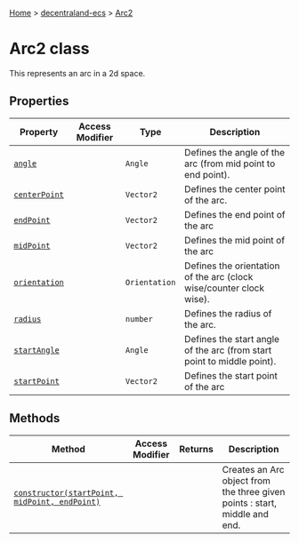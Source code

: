 [Home](./index) &gt; [decentraland-ecs](./decentraland-ecs.md) &gt; [Arc2](./decentraland-ecs.arc2.md)

# Arc2 class

This represents an arc in a 2d space.

## Properties

|  Property | Access Modifier | Type | Description |
|  --- | --- | --- | --- |
|  [`angle`](./decentraland-ecs.arc2.angle.md) |  | `Angle` | Defines the angle of the arc (from mid point to end point). |
|  [`centerPoint`](./decentraland-ecs.arc2.centerpoint.md) |  | `Vector2` | Defines the center point of the arc. |
|  [`endPoint`](./decentraland-ecs.arc2.endpoint.md) |  | `Vector2` | Defines the end point of the arc |
|  [`midPoint`](./decentraland-ecs.arc2.midpoint.md) |  | `Vector2` | Defines the mid point of the arc |
|  [`orientation`](./decentraland-ecs.arc2.orientation.md) |  | `Orientation` | Defines the orientation of the arc (clock wise/counter clock wise). |
|  [`radius`](./decentraland-ecs.arc2.radius.md) |  | `number` | Defines the radius of the arc. |
|  [`startAngle`](./decentraland-ecs.arc2.startangle.md) |  | `Angle` | Defines the start angle of the arc (from start point to middle point). |
|  [`startPoint`](./decentraland-ecs.arc2.startpoint.md) |  | `Vector2` | Defines the start point of the arc |

## Methods

|  Method | Access Modifier | Returns | Description |
|  --- | --- | --- | --- |
|  [`constructor(startPoint, midPoint, endPoint)`](./decentraland-ecs.arc2.constructor.md) |  |  | Creates an Arc object from the three given points : start, middle and end. |

